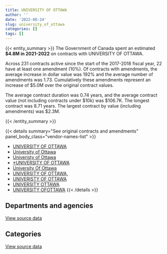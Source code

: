 ```yaml
---
title: UNIVERSITY OF OTTAWA
author: ''
date: '2022-08-24'
slug: university_of_ottawa
categories: []
tags: []
---
```


<script src="/rmarkdown-libs/htmlwidgets/htmlwidgets.js"></script>
<link href="/rmarkdown-libs/datatables-css/datatables-crosstalk.css" rel="stylesheet" />
<script src="/rmarkdown-libs/datatables-binding/datatables.js"></script>
<script src="/rmarkdown-libs/jquery/jquery-3.6.0.min.js"></script>
<link href="/rmarkdown-libs/dt-core-bootstrap/css/dataTables.bootstrap.min.css" rel="stylesheet" />
<link href="/rmarkdown-libs/dt-core-bootstrap/css/dataTables.bootstrap.extra.css" rel="stylesheet" />
<script src="/rmarkdown-libs/dt-core-bootstrap/js/jquery.dataTables.min.js"></script>
<script src="/rmarkdown-libs/dt-core-bootstrap/js/dataTables.bootstrap.min.js"></script>
<link href="/rmarkdown-libs/crosstalk/css/crosstalk.min.css" rel="stylesheet" />
<script src="/rmarkdown-libs/crosstalk/js/crosstalk.min.js"></script>
<script src="/rmarkdown-libs/htmlwidgets/htmlwidgets.js"></script>
<link href="/rmarkdown-libs/datatables-css/datatables-crosstalk.css" rel="stylesheet" />
<script src="/rmarkdown-libs/datatables-binding/datatables.js"></script>
<script src="/rmarkdown-libs/jquery/jquery-3.6.0.min.js"></script>
<link href="/rmarkdown-libs/dt-core-bootstrap/css/dataTables.bootstrap.min.css" rel="stylesheet" />
<link href="/rmarkdown-libs/dt-core-bootstrap/css/dataTables.bootstrap.extra.css" rel="stylesheet" />
<script src="/rmarkdown-libs/dt-core-bootstrap/js/jquery.dataTables.min.js"></script>
<script src="/rmarkdown-libs/dt-core-bootstrap/js/dataTables.bootstrap.min.js"></script>
<link href="/rmarkdown-libs/crosstalk/css/crosstalk.min.css" rel="stylesheet" />
<script src="/rmarkdown-libs/crosstalk/js/crosstalk.min.js"></script>

{{< entity_summary >}}
The Government of Canada spent an estimated **\$4.8M in 2021-2022** on contracts with UNIVERSITY OF OTTAWA.

Across 231 contracts active since the start of the 2017-2018 fiscal year, 22 have at least one amendment (10%). Of contracts with amendments, the average increase in dollar value was 192% and the average number of amendments was 1.73. Cumulatively these amendments represent an increase of \$5.0M over the original contract values.

The average contract duration was 0.74 years, and the average contract value (not including contracts under \$10k) was \$106.7K. The longest contract was 8.71 years. The largest contract by value (including amendments) was \$2.3M.

{{< /entity_summary >}}

{{< details summary="See original contracts and amendments" panel_body_class="vendor-names-list" >}}
- [UNIVERSITY OF OTTAWA](https://search.open.canada.ca/en/ct/?sort=contract_value_f%20desc&page=1&search_text=%22UNIVERSITY%20OF%20OTTAWA%22)
- [University of Ottawa](https://search.open.canada.ca/en/ct/?sort=contract_value_f%20desc&page=1&search_text=%22University%20of%20Ottawa%22)
- [Univeristy of Ottawa](https://search.open.canada.ca/en/ct/?sort=contract_value_f%20desc&page=1&search_text=%22Univeristy%20of%20Ottawa%22)
- [\*UNIVERSITY OF OTTAWA](https://search.open.canada.ca/en/ct/?sort=contract_value_f%20desc&page=1&search_text=%22%2aUNIVERSITY%20OF%20OTTAWA%22)
- [University Of Ottawa](https://search.open.canada.ca/en/ct/?sort=contract_value_f%20desc&page=1&search_text=%22University%20Of%20Ottawa%22)
- [UNIVERSITY OF OTTAWA,](https://search.open.canada.ca/en/ct/?sort=contract_value_f%20desc&page=1&search_text=%22UNIVERSITY%20OF%20OTTAWA%2c%22)
- [UNIVERISTY OF OTTAWA](https://search.open.canada.ca/en/ct/?sort=contract_value_f%20desc&page=1&search_text=%22UNIVERISTY%20OF%20OTTAWA%22)
- [UNIVERSITY OTTAWA](https://search.open.canada.ca/en/ct/?sort=contract_value_f%20desc&page=1&search_text=%22UNIVERSITY%20OTTAWA%22)
- [UNIVERSITY OFOTTAWA](https://search.open.canada.ca/en/ct/?sort=contract_value_f%20desc&page=1&search_text=%22UNIVERSITY%20OFOTTAWA%22)
{{< /details >}}

## Departments and agencies

<div id="htmlwidget-1" style="width:100%;height:auto;" class="datatables html-widget"></div>
<script type="application/json" data-for="htmlwidget-1">{"x":{"style":"bootstrap","filter":"none","vertical":false,"data":[["<a href=\"/departments/aafc-aac/\">Agriculture and Agri-Food Canada<\/a>","<a href=\"/departments/aandc-aadnc/\">Crown-Indigenous Relations and Northern Affairs Canada<\/a>","<a href=\"/departments/cbsa-asfc/\">Canada Border Services Agency<\/a>","<a href=\"/departments/cic/\">Immigration, Refugees and Citizenship Canada<\/a>","<a href=\"/departments/cnsc-ccsn/\">Canadian Nuclear Safety Commission<\/a>","<a href=\"/departments/cpc-cpp/\">Civilian Review and Complaints Commission for the RCMP<\/a>","<a href=\"/departments/cra-arc/\">Canada Revenue Agency<\/a>","<a href=\"/departments/crtc/\">Canadian Radio-television and Telecommunications Commission<\/a>","<a href=\"/departments/csa-asc/\">Canadian Space Agency<\/a>","<a href=\"/departments/csps-efpc/\">Canada School of Public Service<\/a>","<a href=\"/departments/dfatd-maecd/\">Global Affairs Canada<\/a>","<a href=\"/departments/dfo-mpo/\">Fisheries and Oceans Canada<\/a>","<a href=\"/departments/dnd-mdn/\">National Defence<\/a>","<a href=\"/departments/ec/\">Environment and Climate Change Canada<\/a>","<a href=\"/departments/esdc-edsc/\">Employment and Social Development Canada<\/a>","<a href=\"/departments/hc-sc/\">Health Canada<\/a>","<a href=\"/departments/iaac-aeic/\">Impact Assessment Agency of Canada<\/a>","<a href=\"/departments/ic/\">Innovation, Science and Economic Development Canada<\/a>","<a href=\"/departments/infc/\">Infrastructure Canada<\/a>","<a href=\"/departments/isc-sac/\">Indigenous Services Canada<\/a>","<a href=\"/departments/nrc-cnrc/\">National Research Council Canada<\/a>","<a href=\"/departments/nrcan-rncan/\">Natural Resources Canada<\/a>","<a href=\"/departments/nserc-crsng/\">Natural Sciences and Engineering Research Council of Canada<\/a>","<a href=\"/departments/osfi-bsif/\">Office of the Superintendent of Financial Institutions Canada<\/a>","<a href=\"/departments/osgg-bsgg/\">Office of the Secretary to the Governor General<\/a>","<a href=\"/departments/pc/\">Parks Canada<\/a>","<a href=\"/departments/pch/\">Canadian Heritage<\/a>","<a href=\"/departments/pco-bcp/\">Privy Council Office<\/a>","<a href=\"/departments/phac-aspc/\">Public Health Agency of Canada<\/a>","<a href=\"/departments/ps-sp/\">Public Safety Canada<\/a>","<a href=\"/departments/rcmp-grc/\">Royal Canadian Mounted Police<\/a>","<a href=\"/departments/tbs-sct/\">Treasury Board of Canada Secretariat<\/a>","<a href=\"/departments/tc/\">Transport Canada<\/a>","<a href=\"/departments/wage/\">Department for Women and Gender Equality<\/a>"],[20340,10652.78,null,null,216637.6,2327.68,null,null,209288.01,null,14803.19,29380,741025.42,166970.84,139943,203725.45,null,2612.48,null,7369.06,311243.56,77108.8,2755.6,5951.66,null,32925.9,null,null,450277.43,null,null,15566.25,6859.85,null],[null,51347.55,32544,null,328493.38,null,22600.2,27300,209861.4,null,41508.39,103335.11,1254348.65,114305.36,31539.47,529695.92,null,33547.52,11753.24,63283.97,1076620.99,80780.22,53081.55,6914.05,null,19185.88,null,null,null,null,14972.5,24096.75,50651.06,null],[null,3105.54,null,null,80847.8,null,null,12600,209288.01,40000,122354.53,11865,2601264.19,42363.31,36118.77,554229.58,38075.77,13230,23898.26,21194.97,1255468.51,88374.77,52936.52,16937.11,15820,10057,17350.88,null,53377.01,null,null,null,59365.39,null],[24806.25,null,null,11865,25948.55,null,null,null,87155.56,null,24015.75,null,1980701.38,81610.45,86288.77,534379.67,13587.83,33894,null,14537.51,1045205.37,136502.42,52936.52,12760.84,15820,32602.5,68649.12,27980.54,278322.98,39500,null,40680,41956.67,39800]],"container":"<table class=\"table table-striped table-hover row-border order-column display\">\n  <thead>\n    <tr>\n      <th>Department<\/th>\n      <th>2018-2019<\/th>\n      <th>2019-2020<\/th>\n      <th>2020-2021<\/th>\n      <th>2021-2022<\/th>\n    <\/tr>\n  <\/thead>\n<\/table>","options":{"order":[[4,"desc"]],"pageLength":10,"autoWidth":true,"columnDefs":[{"targets":1,"render":"function(data, type, row, meta) {\n    return type !== 'display' ? data : DTWidget.formatCurrency(data, \"$\", 2, 3, \",\", \".\", true, null);\n  }"},{"targets":2,"render":"function(data, type, row, meta) {\n    return type !== 'display' ? data : DTWidget.formatCurrency(data, \"$\", 2, 3, \",\", \".\", true, null);\n  }"},{"targets":3,"render":"function(data, type, row, meta) {\n    return type !== 'display' ? data : DTWidget.formatCurrency(data, \"$\", 2, 3, \",\", \".\", true, null);\n  }"},{"targets":4,"render":"function(data, type, row, meta) {\n    return type !== 'display' ? data : DTWidget.formatCurrency(data, \"$\", 2, 3, \",\", \".\", true, null);\n  }"},{"width":"16%","targets":[1,2,3,4]},{"className":"dt-right","targets":[1,2,3,4]}],"orderClasses":false}},"evals":["options.columnDefs.0.render","options.columnDefs.1.render","options.columnDefs.2.render","options.columnDefs.3.render"],"jsHooks":[]}</script>
<p class="text-right">
<a href="https://github.com/GoC-Spending/contracts-data/tree/main/data/out/vendors/university_of_ottawa/summary_by_fiscal_year_by_department.csv" class="source-data-link btn btn-link">View source data</a>
</p>

## Categories

<div id="htmlwidget-2" style="width:100%;height:auto;" class="datatables html-widget"></div>
<script type="application/json" data-for="htmlwidget-2">{"x":{"style":"bootstrap","filter":"none","vertical":false,"data":[["<a href=\"/categories/0_other/\">(Other)<\/a>","<a href=\"/categories/1_facilities_and_construction/\">Facilities and construction<\/a>","<a href=\"/categories/2_professional_services/\">Professional services<\/a>","<a href=\"/categories/3_information_technology/\">Information technology<\/a>","<a href=\"/categories/4_medical/\">Medical<\/a>","<a href=\"/categories/6_industrial_products_and_services/\">Industrial products and services<\/a>","<a href=\"/categories/9_human_capital/\">Human capital<\/a>"],[98760.64,480663.98,1252031.48,null,427645.21,null,408663.24],[188140.96,491631.24,2315257.51,33403.62,21253.03,null,1132080.83],[null,838561.46,3221935.3,40000,21194.97,null,1258431.18],[null,759528.97,2476941.79,null,14537.51,24973,1475526.39]],"container":"<table class=\"table table-striped table-hover row-border order-column display\">\n  <thead>\n    <tr>\n      <th>Category<\/th>\n      <th>2018-2019<\/th>\n      <th>2019-2020<\/th>\n      <th>2020-2021<\/th>\n      <th>2021-2022<\/th>\n    <\/tr>\n  <\/thead>\n<\/table>","options":{"order":[[4,"desc"]],"dom":"t","pageLength":30,"autoWidth":true,"columnDefs":[{"targets":1,"render":"function(data, type, row, meta) {\n    return type !== 'display' ? data : DTWidget.formatCurrency(data, \"$\", 2, 3, \",\", \".\", true, null);\n  }"},{"targets":2,"render":"function(data, type, row, meta) {\n    return type !== 'display' ? data : DTWidget.formatCurrency(data, \"$\", 2, 3, \",\", \".\", true, null);\n  }"},{"targets":3,"render":"function(data, type, row, meta) {\n    return type !== 'display' ? data : DTWidget.formatCurrency(data, \"$\", 2, 3, \",\", \".\", true, null);\n  }"},{"targets":4,"render":"function(data, type, row, meta) {\n    return type !== 'display' ? data : DTWidget.formatCurrency(data, \"$\", 2, 3, \",\", \".\", true, null);\n  }"},{"width":"16%","targets":[1,2,3,4]},{"className":"dt-right","targets":[1,2,3,4]}],"orderClasses":false,"lengthMenu":[10,25,30,50,100]}},"evals":["options.columnDefs.0.render","options.columnDefs.1.render","options.columnDefs.2.render","options.columnDefs.3.render"],"jsHooks":[]}</script>
<p class="text-right">
<a href="https://github.com/GoC-Spending/contracts-data/tree/main/data/out/vendors/university_of_ottawa/summary_by_fiscal_year_by_category.csv" class="source-data-link btn btn-link">View source data</a>
</p>
